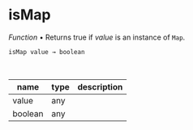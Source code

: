 # isMap

_Function_ &bull; Returns true if _value_ is an instance of `Map`.

<pre><code>isMap value &rarr; boolean</code></pre>
<br>

| name | type | description |
|------|------|-------------|
|value|any||
|boolean|any||


